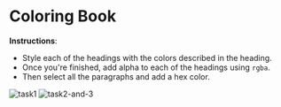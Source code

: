 # Coloring Book

**Instructions**: 
* Style each of the headings with the colors described in the heading.
* Once you're finished, add alpha to each of the headings using `rgba`. 
* Then select all the paragraphs and add a hex color.

![task1](/images/task1.png)
![task2-and-3](/images/task2-3.png)